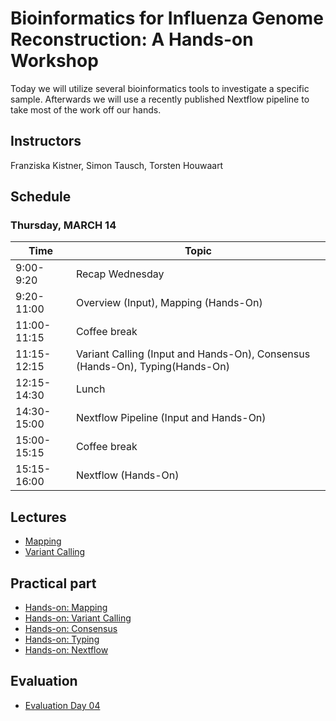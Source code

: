 # Bioinformatics for Influenza Genome Reconstruction: A Hands-on Workshop 

Today we will utilize several bioinformatics tools to investigate a specific sample. Afterwards we will use a recently published Nextflow pipeline to take most of the work off our hands.

## Instructors
Franziska Kistner, Simon Tausch, Torsten Houwaart

## Schedule
### <a name="2"></a> Thursday, MARCH 14
| Time        | Topic |
| --          | --               |
| 9:00-9:20  | Recap Wednesday |
| 9:20-11:00 | Overview (Input), Mapping (Hands-On) |
| 11:00-11:15 | Coffee break |
| 11:15-12:15 | Variant Calling (Input and Hands-On), Consensus (Hands-On), Typing(Hands-On) |
| 12:15-14:30 | Lunch |
| 14:30-15:00 | Nextflow Pipeline (Input and Hands-On) |
| 15:00-15:15 | Coffee break |
| 15:15-16:00 | Nextflow (Hands-On) |

## Lectures
* [Mapping](https://docs.google.com/presentation/d/1Q-zMAevntwynM4ledeWKqwFsXdyaiE2r1O-41ZcJ6wE/edit?usp=sharing)
* [Variant Calling](https://docs.google.com/presentation/d/1VOQt-MwOrck3Cd9YAtqi9kfdAIPFhhlQdAMeSbSA7Tg/edit?usp=sharing)


## Practical part 
* [Hands-on: Mapping](4.1_hands-on__map.md)
* [Hands-on: Variant Calling](4.2_hands-on__variant_calling.md)
* [Hands-on: Consensus](4.3_hands-on__consensus.md)
* [Hands-on: Typing](4.4_hands-on__typing.md)
* [Hands-on: Nextflow](4.5_hands-on__nextflow.md)


## Evaluation
* [Evaluation Day 04]()

